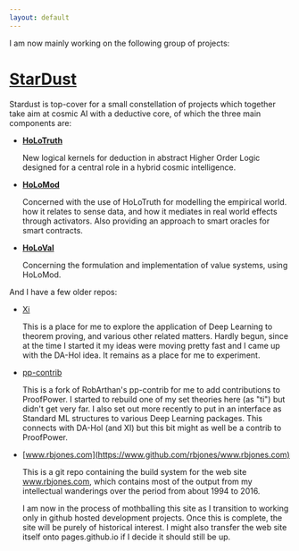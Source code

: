 ```yaml
---
layout: default
---
```


I am now mainly working on the following group of projects:
# [StarDust](https://github.com/rbjones/StarDust)

  Stardust is top-cover for a small constellation of projects which together take aim at cosmic AI with a deductive core, of which the three main components are:

- **[HoLoTruth](https://rbjones.github.com/HoLoTruth)**

  New logical kernels for deduction in abstract Higher Order Logic designed for a central role in a hybrid cosmic intelligence.

- **[HoLoMod](https://github.com/rbjones/HoLoMod)**

  Concerned with the use of HoLoTruth for modelling the empirical world. how it relates to sense data, and how it mediates in real world effects through activators.
  Also providing an approach to smart oracles for smart contracts.

- **[HoLoVal](https://github.com/rbjones/HoLoVal)**

  Concerning the formulation and implementation of value systems, using HoLoMod.

And I have a few older repos:

- [Xi](https://www.github.com/rbjones/Xi)

  This is a place for me to explore the application of Deep Learning to theorem proving, and various other related matters.
  Hardly begun, since at the time I started it my ideas were moving pretty fast and I came up with the DA-Hol idea.
  It remains as a place for me to experiment.

- [pp-contrib](https://www.github.com/rbjones/pp-contrib)

  This is a fork of RobArthan's pp-contrib for me to add contributions to ProofPower.
  I started to rebuild one of my set theories here (as "ti") but didn't get very far.
  I also set out more recently to put in an interface as Standard ML structures to various Deep Learning packages.
  This connects with DA-Hol (and XI) but this bit might as well be a contrib to ProofPower.

- [www.rbjones.com](https://www.github.com/rbjones/www.rbjones.com)

  This is a git repo containing the build system for the web site www.rbjones.com, which contains most of the output from my intellectual wanderings over the period from about 1994 to 2016.

  I am now in the process of mothballing this site as I transition to working only in github hosted development projects.
  Once this is complete, the site will be purely of historical interest.
  I might also transfer the web site itself onto pages.github.io if I decide it should still be up.
